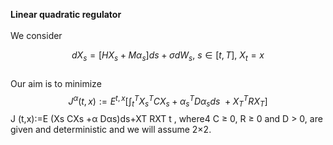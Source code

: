 **Linear quadratic regulator** <br />
<br />
We consider

$$dX_s = [H X_s + M \alpha_s] ds + \sigma dW_s, \ s \in [t, T],\ X_t = x$$
<br />
Our aim is to minimize
$$J^{\alpha}(t,x) := E^{t,x} [\int_{t}^{T}{X_s^T C X_s + \alpha_s^T D \alpha_s  }ds\ +X_T^T R X_T] $$
J (t,x):=E (Xs CXs +α Dαs)ds+XT RXT t
,
where4 C ≥ 0, R ≥ 0 and D > 0, are given and deterministic and we will assume 2×2.

